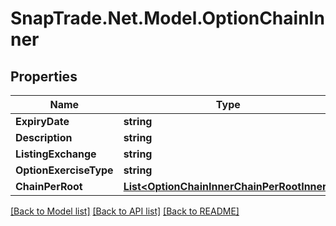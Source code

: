 # SnapTrade.Net.Model.OptionChainInner

## Properties

Name | Type | Description | Notes
------------ | ------------- | ------------- | -------------
**ExpiryDate** | **string** |  | [optional] 
**Description** | **string** |  | [optional] 
**ListingExchange** | **string** |  | [optional] 
**OptionExerciseType** | **string** |  | [optional] 
**ChainPerRoot** | [**List&lt;OptionChainInnerChainPerRootInner&gt;**](OptionChainInnerChainPerRootInner.md) |  | [optional] 

[[Back to Model list]](../README.md#documentation-for-models) [[Back to API list]](../README.md#documentation-for-api-endpoints) [[Back to README]](../README.md)

